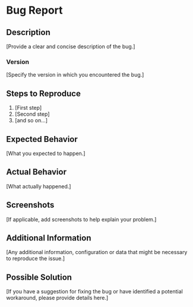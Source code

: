 
# Bug Report

## Description

[Provide a clear and concise description of the bug.]

### Version

[Specify the version in which you encountered the bug.]

## Steps to Reproduce

1. [First step]
2. [Second step]
3. [and so on...]

## Expected Behavior

[What you expected to happen.]

## Actual Behavior

[What actually happened.]

## Screenshots

[If applicable, add screenshots to help explain your problem.]

## Additional Information

[Any additional information, configuration or data that might be necessary to reproduce the issue.]

## Possible Solution

[If you have a suggestion for fixing the bug or have identified a potential workaround, please provide details here.]

